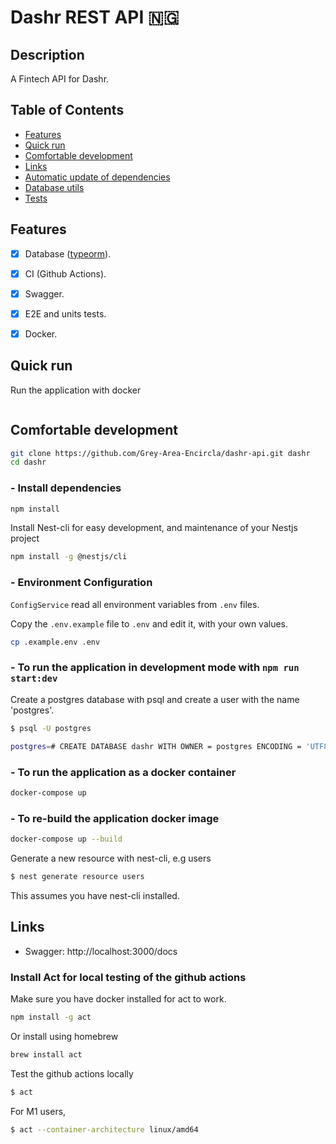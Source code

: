 # Dashr REST API 🇳🇬

## Description

A Fintech API for Dashr.

## Table of Contents

- [Features](#features)
- [Quick run](#quick-run)
- [Comfortable development](#comfortable-development)
- [Links](#links)
- [Automatic update of dependencies](#automatic-update-of-dependencies)
- [Database utils](#database-utils)
- [Tests](#tests)

## Features

- [x] Database ([typeorm](https://www.npmjs.com/package/typeorm)).
- [x] CI (Github Actions).
- [x] Swagger.
- [x] E2E and units tests.
- [x] Docker.




## Quick run

Run the application with docker
```bash

```

## Comfortable development



```bash
git clone https://github.com/Grey-Area-Encircla/dashr-api.git dashr
cd dashr
```

### - Install dependencies

```bash
npm install
```

Install Nest-cli for easy development, and maintenance of your Nestjs project

```bash
npm install -g @nestjs/cli
```

### - Environment Configuration

 `ConfigService` read all environment variables from `.env` files.

 Copy the `.env.example` file to `.env` and edit it, with your own values.

```bash
cp .example.env .env

```

### - To run the application in development mode with `npm run start:dev`

Create a postgres database with psql and create a user with the name 'postgres'.

```bash
$ psql -U postgres

postgres=# CREATE DATABASE dashr WITH OWNER = postgres ENCODING = 'UTF8' LC_COLLATE = 'C' LC_CTYPE = 'C' TABLESPACE = pg_default CONNECTION LIMIT = -1;
```

### - To run the application as a docker container

```bash
docker-compose up
```

### - To re-build the application docker image

```bash
docker-compose up --build
```


Generate a new resource with nest-cli, e.g users

```bash
$ nest generate resource users
```
This assumes you have nest-cli installed.

## Links

- Swagger: http://localhost:3000/docs
<!-- - Adminer (client for DB): http://localhost:8080
- Maildev: http://localhost:1080 -->



### Install Act for local testing of the github actions

Make sure you have docker installed for act to work.

```bash
npm install -g act
```

Or install using homebrew
```bash
brew install act
```

Test the github actions locally
```bash
$ act
```
For M1 users, 
```bash
$ act --container-architecture linux/amd64
```

